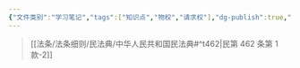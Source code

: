 ```yaml
---
{"文件类别":"学习笔记","tags":["知识点","物权","请求权"],"dg-publish":true,"aliases":["占有排除妨害请求权"],"permalink":"/学习笔记studyup/物权法学/占有妨害排除请求权/","dgPassFrontmatter":true,"created":"2024-10-25T09:58:32.375+08:00","updated":"2024-11-13T22:18:19.862+08:00"}
---
```


> [[法条/法条细则/民法典/中华人民共和国民法典#^t462\|民第 462 条第 1 款-2]]
